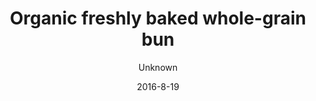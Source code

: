 ---
title: 'Organic freshly baked whole-grain bun'
color: '#ffffff'
price: '15'
size: '1'
description: null
image: 1ed582b6d5cf21d538a173c393ac924eea86e770
meta:
    id: b875df6b648bd7ca2592cda333d8edb71c830dac
    parentId: f20f57fa9c3d8bff0902cfb33f350091a3a48d51
    language: en
date: '2016-8-19'
author: Unknown
---